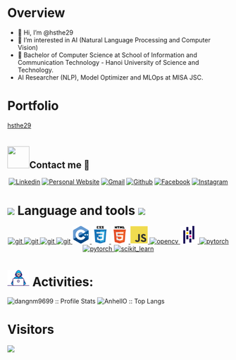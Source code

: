 # Overview

- 👋 Hi, I’m @hsthe29
- 👀 I’m interested in AI (Natural Language Processing and Computer Vision)
- 🌱 Bachelor of Computer Science at School of Information and Communication Technology - Hanoi University of
  Science and Technology.
- AI Researcher (NLP), Model Optimizer and MLOps at MISA JSC.

# Portfolio

[hsthe29](https://hsthe29.github.io/)

# <h2 align="left"><img src="https://media.giphy.com/media/iY8CRBdQXODJSCERIr/giphy.gif" width="50" height="50" style="margin-right: 0px;">Contact me 🤝</h2>

<p align="center">
  <a href="https://www.linkedin.com/in/sy-the-ho-ba02282b7/"><img width="50" height="50" src="https://img.icons8.com/bubbles/50/linkedin.png" alt="Linkedin"/></a>
  <a href="https://hsthe29.github.io/"><img width="50" height="50" src="https://img.icons8.com/bubbles/50/resume.png" alt="Personal Website"/></a>
  <a href="thex6qcna@gmail.com"><img src="https://img.icons8.com/bubbles/50/gmail-new.png" alt="Gmail"/></a>
  <a href="https://github.com/hsthe29"><img width="50" height="50" src="https://img.icons8.com/bubbles/50/github.png" alt="Github"/></a>
  <a href="https://www.facebook.com/thehs.29/"><img src="https://img.icons8.com/bubbles/50/000000/facebook-f.png" alt="Facebook"/></a>
  <a href="https://www.instagram.com/the.hosy/"><img src="https://img.icons8.com/bubbles/50/instagram-new--v2.png" alt="Instagram"/></a>
</p>

# <img src="https://drive.google.com/uc?id=1Qu--qOtp5yFN0OzkKA25R-nN9nQzdVPl" width="32"> Language and tools <img src="https://drive.google.com/uc?id=1Qu--qOtp5yFN0OzkKA25R-nN9nQzdVPl" width="32">

<p align="center">
  <a href="https://git-scm.com/" target="_blank" rel="noreferrer">
    <img src="https://www.vectorlogo.zone/logos/git-scm/git-scm-icon.svg" alt="git" width="40" height="40"/>
  </a>
  <a href="https://kotlinlang.org/" target="_blank" rel="noreferrer">
    <img src="https://www.vectorlogo.zone/logos/kotlin/kotlin-icon.svg" alt="git" width="40" height="40"/>
  </a>
  <a href="https://www.java.com/" target="_blank" rel="noreferrer">
    <img src="https://www.vectorlogo.zone/logos/java/java-icon.svg" alt="git" width="40" height="40"/>
  </a>
  <a href="https://www.python.org/" target="_blank" rel="noreferrer">
    <img src="https://www.vectorlogo.zone/logos/python/python-icon.svg" alt="git" width="40" height="40"/>
  </a>
  <a href="https://www.w3schools.com/cpp/" target="_blank" rel="noreferrer">
    <img src="https://raw.githubusercontent.com/devicons/devicon/master/icons/cplusplus/cplusplus-original.svg" alt="cplusplus" width="40" height="40"/>
  </a>
  <a href="https://www.w3schools.com/css/" target="_blank" rel="noreferrer">
    <img src="https://raw.githubusercontent.com/devicons/devicon/master/icons/css3/css3-original-wordmark.svg" alt="css3" width="40" height="40"/>
  </a>
  <a href="https://www.w3.org/html/" target="_blank" rel="noreferrer">
    <img src="https://raw.githubusercontent.com/devicons/devicon/master/icons/html5/html5-original-wordmark.svg" alt="html5" width="40" height="40"/>
  </a>
  <a href="https://developer.mozilla.org/en-US/docs/Web/JavaScript" target="_blank" rel="noreferrer">
    <img src="https://raw.githubusercontent.com/devicons/devicon/master/icons/javascript/javascript-original.svg" alt="javascript" width="40" height="40"/>
  </a>
  <a href="https://opencv.org/" target="_blank" rel="noreferrer">
    <img src="https://www.vectorlogo.zone/logos/opencv/opencv-icon.svg" alt="opencv" width="40" height="40"/>
  </a>
  <a href="https://pandas.pydata.org/" target="_blank" rel="noreferrer">
    <img src="https://raw.githubusercontent.com/devicons/devicon/2ae2a900d2f041da66e950e4d48052658d850630/icons/pandas/pandas-original.svg" alt="pandas" width="40" height="40"/>
  </a>
  <a href="https://pytorch.org/" target="_blank" rel="noreferrer">
    <img src="https://www.vectorlogo.zone/logos/pytorch/pytorch-icon.svg" alt="pytorch" width="40" height="40"/>
  </a>
  <a href="https://tensorflow.org/" target="_blank" rel="noreferrer">
    <img src="https://www.vectorlogo.zone/logos/tensorflow/tensorflow-icon.svg" alt="pytorch" width="40" height="40"/>
  </a>
  <a href="https://scikit-learn.org/" target="_blank" rel="noreferrer">
    <img src="https://upload.wikimedia.org/wikipedia/commons/0/05/Scikit_learn_logo_small.svg" alt="scikit_learn" width="40" height="40"/>
  </a>
</p>

<!---
hsthe29/hsthe29 is a ✨ special ✨ repository because its `README.md` (this file) appears on your GitHub profile.
You can click the Preview link to take a look at your changes.
--->

# <img src="https://raw.githubusercontent.com/dev-akshat/archive/main/images/gifs/others/dev_boy.gif" width="50"> Activities:

<p>
  <img height="180em" width="50%" src="https://github-readme-stats.vercel.app/api?username=hsthe29&show_icons=true&theme=synthwave" alt="dangnm9699 :: Profile Stats" />
  <img height="180em" width="49%" styles="align: right" src="https://github-readme-stats.vercel.app/api/top-langs/?username=hsthe29&langs_count=10&theme=tokyonight&layout=compact" alt="AnhellO :: Top Langs" />
</p>

# Visitors 

![](https://komarev.com/ghpvc/?username=hsthe29&color=brightgreen)

